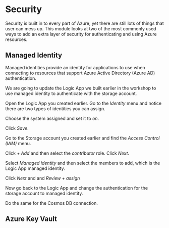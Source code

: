 # Security

Security is built in to every part of Azure, yet there are still lots of things that user can mess up. This module looks at two of the most commonly used ways to add an extra layer of security for authenticating and using Azure resources. 

## Managed Identity

Managed identities provide an identity for applications to use when connecting to resources that support Azure Active Directory (Azure AD) authentication. 

We are going to update the Logic App we built earlier in the workshop to use managed identity to authenticate with the storage account. 

Open the Logic App you created earlier. Go to the *Identity* menu and notice there are two types of identities you can assign. 

Choose the system assigned and set it to *on*.

Click *Save*.

Go to the Storage account you created earlier and find the *Access Control (IAM)* menu. 

Click *+ Add* and then select the *contributor* role. Click *Next*.

Select *Managed identity* and then select the members to add, which is the Logic App managed identity. 

Click *Next* and and *Review + assign*

Now go back to the Logic App and change the authentication for the storage account to managed identity. 

Do the same for the Cosmos DB connection.

## Azure Key Vault

